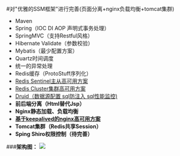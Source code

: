 #对"优雅的SSM框架"进行完善(页面分离+nginx负载均衡+tomcat集群)
- Maven
- Spring（IOC DI AOP 声明式事务处理）
- SpringMVC（支持Restful风格）
- Hibernate Validate（参数校验）
- Mybatis（最少配置方案）
- Quartz时间调度
- 统一的异常处理
- Redis缓存（ProtoStuff序列化）
- [Redis Sentinel主从高可用方案](http://wosyingjun.iteye.com/blog/2289593)
- [Redis Cluster集群高可用方案](http://wosyingjun.iteye.com/blog/2289220)
- [Druid（数据源配置 sql防注入 sql性能监控)](http://wosyingjun.iteye.com/blog/2306139)
- **前后端分离（Html替代Jsp）**  
- **Nginx静态加载、负载均衡**
- **[基于keepalived的nginx高可用方案](http://wosyingjun.iteye.com/blog/2313147)** 
- **Tomcat集群（Redis共享Session）**
- **Sping Shiro权限控制（待完善）**

###**架构图：**
![](http://i.imgur.com/Xtpg3od.png)